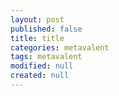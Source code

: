 ```yaml
---
layout: post
published: false
title: title
categories: metavalent
tags: metavalent
modified: null
created: null
---
```



